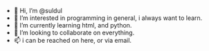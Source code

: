 - 👋 Hi, I’m @suldul
- 👀 I’m interested in programming in general, i always want to learn.
- 🌱 I’m currently learning html, and python.
- 💞️ I’m looking to collaborate on everything.
- 📫 i can be reached on here, or via email.

<!---
suldul/suldul is a ✨ special ✨ repository because its `README.md` (this file) appears on your GitHub profile.
You can click the Preview link to take a look at your changes.
--->
